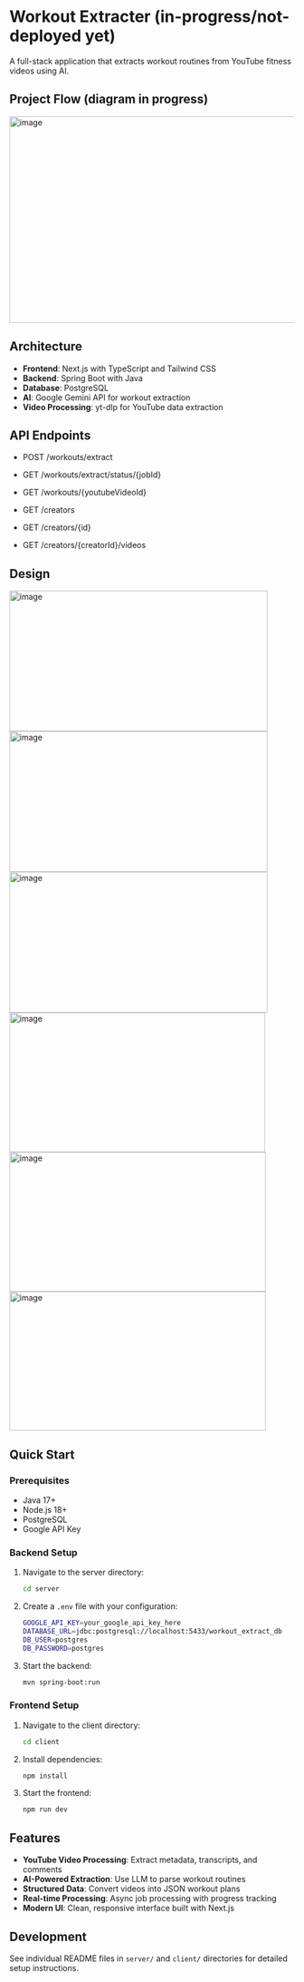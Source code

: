 # Workout Extracter (in-progress/not-deployed yet)

A full-stack application that extracts workout routines from YouTube fitness videos using AI.

## Project Flow (diagram in progress)

<img width="611" height="364" alt="image" src="https://github.com/user-attachments/assets/eb341061-2bea-413f-bcda-5a1c74cf6dbd" />

## Architecture

- **Frontend**: Next.js with TypeScript and Tailwind CSS
- **Backend**: Spring Boot with Java
- **Database**: PostgreSQL
- **AI**: Google Gemini API for workout extraction
- **Video Processing**: yt-dlp for YouTube data extraction

## API Endpoints

- POST /workouts/extract

- GET /workouts/extract/status/{jobId}
- GET /workouts/{youtubeVideoId}

- GET /creators
- GET /creators/{id}
- GET /creators/{creatorId}/videos

## Design

<img width="456" height="248" alt="image" src="https://github.com/user-attachments/assets/0026840c-bbe1-4a2a-8df0-0a188641aa8f" />

<img width="456" height="248" alt="image" src="https://github.com/user-attachments/assets/26fae733-6cb0-43ce-a2ef-175f850430e6" />

<img width="456" height="248" alt="image" src="https://github.com/user-attachments/assets/0d1e54a5-7bd2-4c98-b623-47d3ed2b8ed3" />

<img width="452" height="246" alt="image" src="https://github.com/user-attachments/assets/bb228396-af01-4309-9373-60cdcc91ddc7" />

<img width="453" height="246" alt="image" src="https://github.com/user-attachments/assets/9c57e87d-9fa1-49d8-b9b5-5821c852a64a" />

<img width="453" height="245" alt="image" src="https://github.com/user-attachments/assets/dfe529f4-0b86-479a-bde6-c58453cc527b" />

## Quick Start

### Prerequisites
- Java 17+
- Node.js 18+
- PostgreSQL
- Google API Key

### Backend Setup
1. Navigate to the server directory:
   ```bash
   cd server
   ```

2. Create a `.env` file with your configuration:
   ```bash
   GOOGLE_API_KEY=your_google_api_key_here
   DATABASE_URL=jdbc:postgresql://localhost:5433/workout_extract_db
   DB_USER=postgres
   DB_PASSWORD=postgres
   ```

3. Start the backend:
   ```bash
   mvn spring-boot:run
   ```

### Frontend Setup
1. Navigate to the client directory:
   ```bash
   cd client
   ```

2. Install dependencies:
   ```bash
   npm install
   ```

3. Start the frontend:
   ```bash
   npm run dev
   ```

## Features

- **YouTube Video Processing**: Extract metadata, transcripts, and comments
- **AI-Powered Extraction**: Use LLM to parse workout routines
- **Structured Data**: Convert videos into JSON workout plans
- **Real-time Processing**: Async job processing with progress tracking
- **Modern UI**: Clean, responsive interface built with Next.js

## Development

See individual README files in `server/` and `client/` directories for detailed setup instructions.
